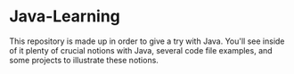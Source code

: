# Java-Learning
This repository is made up in order to give a try with Java. You'll see inside of it plenty of crucial notions with Java, several code file examples, and some projects to illustrate these notions.
